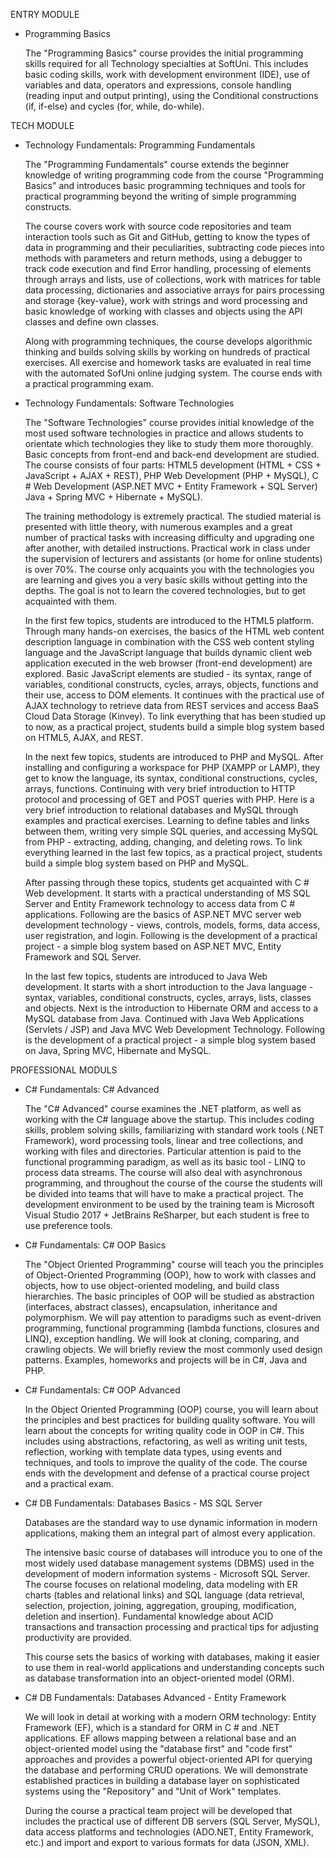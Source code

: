 ENTRY MODULE
- Programming Basics

    The "Programming Basics" course provides the initial programming skills required for all Technology specialties at SoftUni. This includes basic coding skills, work with development environment (IDE), use of variables and data, operators and expressions, console handling (reading input and output printing), using the Conditional constructions (if, if-else) and cycles (for, while, do-while).

TECH MODULE
 - Technology Fundamentals: Programming Fundamentals
 
    The "Programming Fundamentals" course extends the beginner knowledge of writing programming code from the course "Programming Basics" and introduces basic programming techniques and tools for practical programming beyond the writing of simple programming constructs.
    
    The course covers work with source code repositories and team interaction tools such as Git and GitHub, getting to know the types of data in programming and their peculiarities, subtracting code pieces into methods with parameters and return methods, using a debugger to track code execution and find Error handling, processing of elements through arrays and lists, use of collections, work with matrices for table data processing, dictionaries and associative arrays for pairs processing and storage {key-value}, work with strings and word processing and basic knowledge of working with classes and objects using the API classes and define own classes.
  
    Along with programming techniques, the course develops algorithmic thinking and builds solving skills by working on hundreds of practical exercises. All exercise and homework tasks are evaluated in real time with the automated SofUni online judging system. The course ends with a practical programming exam.
    
    
- Technology Fundamentals: Software Technologies

    The "Software Technologies" course provides initial knowledge of the most used software technologies in practice and allows students to orientate which technologies they like to study them more thoroughly. Basic concepts from front-end and back-end development are studied. The course consists of four parts: HTML5 development (HTML + CSS + JavaScript + AJAX + REST), PHP Web Development (PHP + MySQL), C # Web Development (ASP.NET MVC + Entity Framework + SQL Server) Java + Spring MVC + Hibernate + MySQL).
    
    The training methodology is extremely practical. The studied material is presented with little theory, with numerous examples and a great number of practical tasks with increasing difficulty and upgrading one after another, with detailed instructions. Practical work in class under the supervision of lecturers and assistants (or home for online students) is over 70%. The course only acquaints you with the technologies you are learning and gives you a very basic skills without getting into the depths. The goal is not to learn the covered technologies, but to get acquainted with them.
    
    In the first few topics, students are introduced to the HTML5 platform. Through many hands-on exercises, the basics of the HTML web content description language in combination with the CSS web content styling language and the JavaScript language that builds dynamic client web application executed in the web browser (front-end development) are explored. Basic JavaScript elements are studied - its syntax, range of variables, conditional constructs, cycles, arrays, objects, functions and their use, access to DOM elements. It continues with the practical use of AJAX technology to retrieve data from REST services and access BaaS Cloud Data Storage (Kinvey). To link everything that has been studied up to now, as a practical project, students build a simple blog system based on HTML5, AJAX, and REST.
    
    In the next few topics, students are introduced to PHP and MySQL. After installing and configuring a workspace for PHP (XAMPP or LAMP), they get to know the language, its syntax, conditional constructions, cycles, arrays, functions. Continuing with very brief introduction to HTTP protocol and processing of GET and POST queries with PHP. Here is a very brief introduction to relational databases and MySQL through examples and practical exercises. Learning to define tables and links between them, writing very simple SQL queries, and accessing MySQL from PHP - extracting, adding, changing, and deleting rows. To link everything learned in the last few topics, as a practical project, students build a simple blog system based on PHP and MySQL.
    
    After passing through these topics, students get acquainted with C # Web development. It starts with a practical understanding of MS SQL Server and Entity Framework technology to access data from C # applications. Following are the basics of ASP.NET MVC server web development technology - views, controls, models, forms, data access, user registration, and login. Following is the development of a practical project - a simple blog system based on ASP.NET MVC, Entity Framework and SQL Server.
    
    In the last few topics, students are introduced to Java Web development. It starts with a short introduction to the Java language - syntax, variables, conditional constructs, cycles, arrays, lists, classes and objects. Next is the introduction to Hibernate ORM and access to a MySQL database from Java. Continued with Java Web Applications (Servlets / JSP) and Java MVC Web Development Technology. Following is the development of a practical project - a simple blog system based on Java, Spring MVC, Hibernate and MySQL.


PROFESSIONAL MODULS
 - C# Fundamentals: C# Advanced
 
    The "C# Advanced" course examines the .NET platform, as well as working with the C# language above the startup. This includes coding skills, problem solving skills, familiarizing with standard work tools (.NET Framework), word processing tools, linear and tree collections, and working with files and directories. Particular attention is paid to the functional programming paradigm, as well as its basic tool - LINQ to process data streams. The course will also deal with asynchronous programming, and throughout the course of the course the students will be divided into teams that will have to make a practical project. The development environment to be used by the training team is Microsoft Visual Studio 2017 + JetBrains ReSharper, but each student is free to use preference tools.
    
- C# Fundamentals: C# OOP Basics

    The "Object Oriented Programming" course will teach you the principles of Object-Oriented Programming (OOP), how to work with classes and objects, how to use object-oriented modeling, and build class hierarchies. The basic principles of OOP will be studied as abstraction (interfaces, abstract classes), encapsulation, inheritance and polymorphism. We will pay attention to paradigms such as event-driven programming, functional programming (lambda functions, closures and LINQ), exception handling. We will look at cloning, comparing, and crawling objects. We will briefly review the most commonly used design patterns. Examples, homeworks and projects will be in C#, Java and PHP.
    
 - C# Fundamentals: C# OOP Advanced
 
    In the Object Oriented Programming (OOP) course, you will learn about the principles and best practices for building quality software. You will learn about the concepts for writing quality code in OOP in C#. This includes using abstractions, refactoring, as well as writing unit tests, reflection, working with template data types, using events and techniques, and tools to improve the quality of the code. The course ends with the development and defense of a practical course project and a practical exam.
    
 - C# DB Fundamentals: Databases Basics - MS SQL Server
 
    Databases are the standard way to use dynamic information in modern applications, making them an integral part of almost every application.
    
    The intensive basic course of databases will introduce you to one of the most widely used database management systems (DBMS) used in the development of modern information systems - Microsoft SQL Server. The course focuses on relational modeling, data modeling with ER charts (tables and relational links) and SQL language (data retrieval, selection, projection, joining, aggregation, grouping, modification, deletion and insertion). Fundamental knowledge about ACID transactions and transaction processing and practical tips for adjusting productivity are provided.

    This course sets the basics of working with databases, making it easier to use them in real-world applications and understanding concepts such as database transformation into an object-oriented model (ORM).

- C# DB Fundamentals: Databases Advanced - Entity Framework

    We will look in detail at working with a modern ORM technology: Entity Framework (EF), which is a standard for ORM in C # and .NET applications. EF allows mapping between a relational base and an object-oriented model using the "database first" and "code first" approaches and provides a powerful object-oriented API for querying the database and performing CRUD operations. We will demonstrate established practices in building a database layer on sophisticated systems using the "Repository" and "Unit of Work" templates.

    During the course a practical team project will be developed that includes the practical use of different DB servers (SQL Server, MySQL), data access platforms and technologies (ADO.NET, Entity Framework, etc.) and import and export to various formats for data (JSON, XML).



